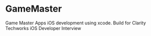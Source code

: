 # GameMaster

Game Master Apps iOS development using xcode.
Build for Clarity Techworks iOS Developer Interview
